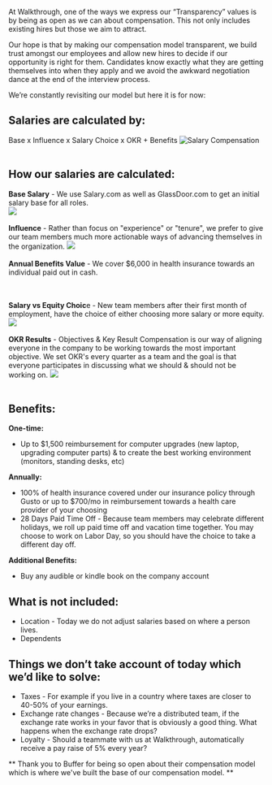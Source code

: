 At Walkthrough, one of the ways we express our “Transparency” values is by being as open as we can about compensation. This not only includes existing hires but those we aim to attract. 

Our hope is that by making our compensation model transparent, we build trust amongst our employees and allow new hires to decide if our opportunity is right for them. Candidates know exactly what they are getting themselves into when they apply and we avoid the awkward negotiation dance at the end of the interview process. 

We’re constantly revisiting our model but here it is for now: 

## Salaries are calculated by:
Base x Influence x Salary Choice x OKR + Benefits
![Salary Compensation](http://i67.tinypic.com/2lc8h2x.png)
<br><br>
## How our salaries are calculated:
**Base Salary** - We use Salary.com as well as GlassDoor.com to get an initial salary base for all roles. <br>
![](http://i66.tinypic.com/2vltlz8.png)
<br><br> 
**Influence** - Rather than focus on "experience" or "tenure", we prefer to give our team members much more actionable ways of advancing themselves in the organization. 
![](http://i68.tinypic.com/24b5ket.png)
<br><br>
**Annual Benefits Value** - We cover $6,000 in health insurance towards an individual paid out in cash. 

<br><br>
**Salary vs Equity Choic**e - New team members after their first month of employment, have the choice of either choosing more salary or more equity. <br>
![](http://i65.tinypic.com/98d2c4.png)
<br><br>
**OKR Results** - Objectives & Key Result Compensation is our way of aligning everyone in the company to be working towards the most important objective. We set OKR's every quarter as a team and the goal is that everyone participates in discussing what we should & should not be working on. 
![](http://i66.tinypic.com/2j34o74.png)
<br><br>

## Benefits:
**One-time:**
* Up to $1,500 reimbursement for computer upgrades (new laptop, upgrading computer parts) & to create the best working environment (monitors, standing desks, etc)


**Annually:**
* 100% of health insurance covered under our insurance policy through Gusto or up to $700/mo in reimbursement towards a health care provider of your choosing
* 28 Days Paid Time Off - Because team members may celebrate different holidays, we roll up paid time off and vacation time together. You may choose to work on Labor Day, so you should have the choice to take a different day off. 

**Additional Benefits:**
* Buy any audible or kindle book on the company account


## What is not included:
* Location - Today we do not adjust salaries based on where a person lives. 
* Dependents


## Things we don’t take account of today which we’d like to solve:
* Taxes - For example if you live in a country where taxes are closer to 40-50% of your earnings. 
* Exchange rate changes - Because we’re a distributed team, if the exchange rate works in your favor that is obviously a good thing. What happens when the exchange rate drops?
* Loyalty - Should a teammate  with us at Walkthrough, automatically receive a pay raise of 5% every year? 










** Thank you to Buffer for being so open about their compensation model which is where we've built the base of our compensation model. **
